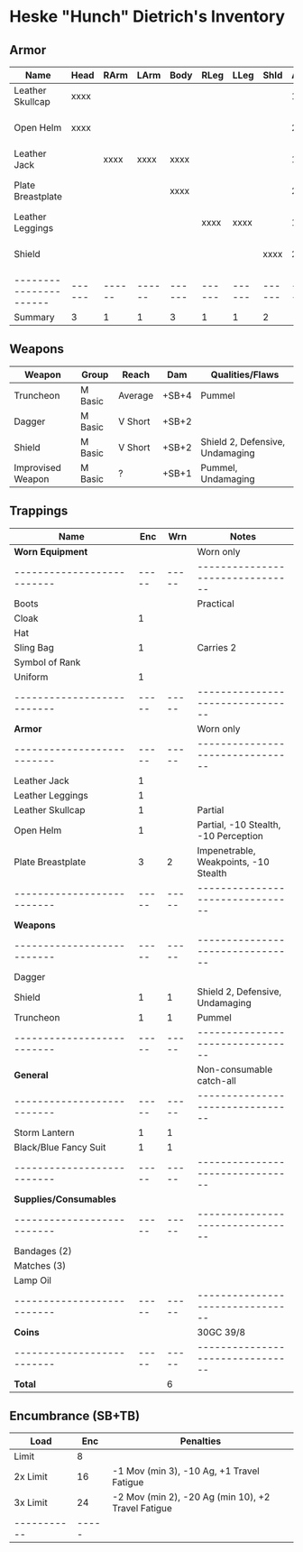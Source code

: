# Heske "Hunch" Dietrich's Inventory
## Armor
| Name                 | Head | RArm | LArm | Body | RLeg | LLeg | Shld | AP | Qualities/Flaws
|----------------------|------|------|------|------|------|------|------|----|-----------------
| Leather Skullcap     | xxxx |      |      |      |      |      |      |  1 | Partial
| Open Helm            | xxxx |      |      |      |      |      |      |  2 | Partial, -10 Stealth, -10 Perception
| Leather Jack         |      | xxxx | xxxx | xxxx |      |      |      |  1 |
| Plate Breastplate    |      |      |      | xxxx |      |      |      |  2 | Impenetrable, Weakpoints, -10 Stealth
| Leather Leggings     |      |      |      |      | xxxx | xxxx |      |  1 |
| Shield               |      |      |      |      |      |      | xxxx |  2 | Shield 2, Defensive, Undamaging
|----------------------|------|------|------|------|------|------|------|----|-----------------
| Summary              |    3 |    1 |    1 |    3 |    1 |    1 |    2 |

## Weapons
| Weapon               | Group   | Reach    | Dam   | Qualities/Flaws
|----------------------|---------|----------|-------|-----------------
| Truncheon            | M Basic | Average  | +SB+4 | Pummel
| Dagger               | M Basic | V Short  | +SB+2 |
| Shield               | M Basic | V Short  | +SB+2 | Shield 2, Defensive, Undamaging
| Improvised Weapon    | M Basic | ?        | +SB+1 | Pummel, Undamaging

## Trappings
| Name                     | Enc | Wrn | Notes
|--------------------------|-----|-----|--------------------------------
| **Worn Equipment**       |     |     | Worn only
|--------------------------|-----|-----|--------------------------------
| Boots                    |     |     | Practical
| Cloak                    |   1 |     |
| Hat                      |     |     |
| Sling Bag                |   1 |     | Carries 2
| Symbol of Rank           |     |     |
| Uniform                  |   1 |     |
|--------------------------|-----|-----|--------------------------------
| **Armor**                |     |     | Worn only
|--------------------------|-----|-----|--------------------------------
| Leather Jack             |   1 |     |
| Leather Leggings         |   1 |     |
| Leather Skullcap         |   1 |     | Partial
| Open Helm                |   1 |     | Partial, -10 Stealth, -10 Perception
| Plate Breastplate        |   3 |   2 | Impenetrable, Weakpoints, -10 Stealth
|--------------------------|-----|-----|--------------------------------
| **Weapons**              |     |     |
|--------------------------|-----|-----|--------------------------------
| Dagger                   |     |     |
| Shield                   |   1 |   1 | Shield 2, Defensive, Undamaging
| Truncheon                |   1 |   1 | Pummel
|--------------------------|-----|-----|--------------------------------
| **General**              |     |     | Non-consumable catch-all
|--------------------------|-----|-----|--------------------------------
| Storm Lantern            |   1 |   1 |
| Black/Blue Fancy Suit    |   1 |   1 |
|--------------------------|-----|-----|--------------------------------
| **Supplies/Consumables** |     |     |
|--------------------------|-----|-----|--------------------------------
| Bandages (2)             |     |     |
| Matches (3)              |     |     |
| Lamp Oil                 |     |     |
|--------------------------|-----|-----|--------------------------------
| **Coins**                |     |     | 30GC 39/8
|--------------------------|-----|-----|--------------------------------
| **Total**                |     |   6 |

## Encumbrance (SB+TB)
| Load      | Enc | Penalties
|-----------|-----|------------
| Limit     |   8 |
| 2x Limit  |  16 | -1 Mov (min 3), -10 Ag, +1 Travel Fatigue
| 3x Limit  |  24 | -2 Mov (min 2), -20 Ag (min 10), +2 Travel Fatigue
|-----------|-----|
